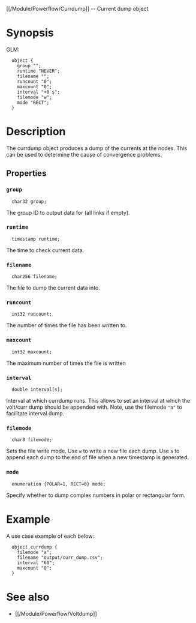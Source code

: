 [[/Module/Powerflow/Currdump]] -- Current dump object

# Synopsis

GLM:

~~~
  object {
    group "";
    runtime "NEVER";
    filename "";
    runcount "0";
    maxcount "0";
    interval "+0 s";
    filemode "w";
    mode "RECT";
  }
~~~

# Description

The currdump object produces a dump of the currents at the nodes. This can be used to determine the cause of convergence problems.

## Properties

### `group`
~~~
  char32 group;
~~~

The group ID to output data for (all links if empty).

### `runtime`
~~~
  timestamp runtime; 
~~~

The time to check current data.

### `filename`
~~~
  char256 filename; 
~~~

The file to dump the current data into.

### `runcount`
~~~
  int32 runcount; 
~~~

The number of times the file has been written to.

### `maxcount`
~~~
  int32 maxcount; 
~~~

The maximum number of times the file is written

### `interval`
~~~
  double interval[s]; 
~~~

Interval at which currdump runs. This allows to set an interval at which the volt/curr dump should be appended with. Note, use the filemode `"a"` to facilitate interval dump.

### `filemode`
~~~
  char8 filemode; 
~~~

Sets the file write mode. Use `w` to write a new file each dump. Use `a` to append each dump to the end of file when a new timestamp is generated.

### `mode`
~~~
  enumeration {POLAR=1, RECT=0} mode;
~~~

Specify whether to dump complex numbers in polar or rectangular form.

# Example

A use case example of each below: 

~~~
  object currdump {
    filemode "a";
    filename "output/curr_dump.csv";
    interval "60";
    maxcount "0";
  }
~~~

# See also

* [[/Module/Powerflow/Voltdump]]
